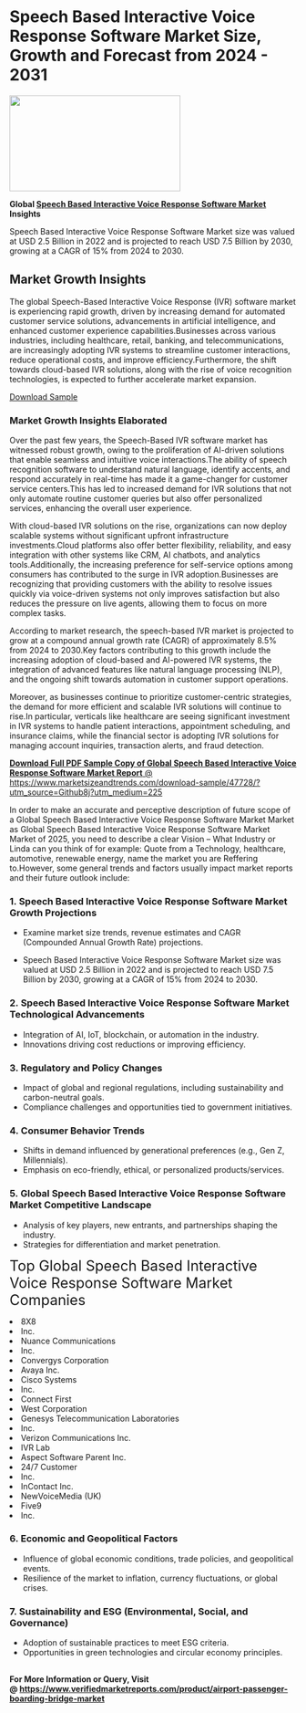 <H1>Speech Based Interactive Voice Response Software Market Size, Growth and Forecast from 2024 - 2031</H1><img class="aligncenter size-medium wp-image-584254" src="https://thirdeyenews.in/wp-content/uploads/2024/09/Global-Market-Research-300x168.jpeg" alt="" width="300" height="168" /><p><strong>Global&nbsp;<a href="https://www.marketsizeandtrends.com/download-sample/47728/?utm_source=Github8j?utm_medium=225">Speech Based Interactive Voice Response Software Market</a> Insights</strong></p><p>Speech Based Interactive Voice Response Software Market size was valued at USD 2.5 Billion in 2022 and is projected to reach USD 7.5 Billion by 2030, growing at a CAGR of 15% from 2024 to 2030.</p><p><!DOCTYPE html> <html lang="en"> <head> <meta charset="UTF-8"> <meta name="viewport" content="width=device-width, initial-scale=1.0"> <title>Market Growth Insights for Speech-Based IVR Software</title> </head> <body> <h2>Market Growth Insights</h2> <p>The global Speech-Based Interactive Voice Response (IVR) software market is experiencing rapid growth, driven by increasing demand for automated customer service solutions, advancements in artificial intelligence, and enhanced customer experience capabilities.Businesses across various industries, including healthcare, retail, banking, and telecommunications, are increasingly adopting IVR systems to streamline customer interactions, reduce operational costs, and improve efficiency.Furthermore, the shift towards cloud-based IVR solutions, along with the rise of voice recognition technologies, is expected to further accelerate market expansion.</p> <p><a href="#">Download Sample</a></p> <h3>Market Growth Insights Elaborated</h3> <p>Over the past few years, the Speech-Based IVR software market has witnessed robust growth, owing to the proliferation of AI-driven solutions that enable seamless and intuitive voice interactions.The ability of speech recognition software to understand natural language, identify accents, and respond accurately in real-time has made it a game-changer for customer service centers.This has led to increased demand for IVR solutions that not only automate routine customer queries but also offer personalized services, enhancing the overall user experience.</p> <p>With cloud-based IVR solutions on the rise, organizations can now deploy scalable systems without significant upfront infrastructure investments.Cloud platforms also offer better flexibility, reliability, and easy integration with other systems like CRM, AI chatbots, and analytics tools.Additionally, the increasing preference for self-service options among consumers has contributed to the surge in IVR adoption.Businesses are recognizing that providing customers with the ability to resolve issues quickly via voice-driven systems not only improves satisfaction but also reduces the pressure on live agents, allowing them to focus on more complex tasks.</p> <p>According to market research, the speech-based IVR market is projected to grow at a compound annual growth rate (CAGR) of approximately 8.5% from 2024 to 2030.Key factors contributing to this growth include the increasing adoption of cloud-based and AI-powered IVR systems, the integration of advanced features like natural language processing (NLP), and the ongoing shift towards automation in customer support operations.</p> <p>Moreover, as businesses continue to prioritize customer-centric strategies, the demand for more efficient and scalable IVR solutions will continue to rise.In particular, verticals like healthcare are seeing significant investment in IVR systems to handle patient interactions, appointment scheduling, and insurance claims, while the financial sector is adopting IVR solutions for managing account inquiries, transaction alerts, and fraud detection.</p> <p><a href="#"></p><p><span class=""><strong>Download Full PDF Sample Copy of Global Speech Based Interactive Voice Response Software Market Report</strong> @ <a href="https://www.marketsizeandtrends.com/download-sample/47728/?utm_source=Github8j?utm_medium=225" target="_blank">https://www.marketsizeandtrends.com/download-sample/47728/?utm_source=Github8j?utm_medium=225</a></span></p><p>In order to make an accurate and perceptive description of future scope of a Global&nbsp;Speech Based Interactive Voice Response Software Market Market as Global&nbsp;Speech Based Interactive Voice Response Software Market Market of 2025, you need to describe a clear Vision &ndash; What Industry or Linda can you think of for example: Quote from a Technology, healthcare, automotive, renewable energy, name the market you are Reffering to.However, some general trends and factors usually impact market reports and their future outlook include:</p><h3>1.&nbsp;<strong>Speech Based Interactive Voice Response Software Market Growth Projections</strong></h3><ul><li>Examine market size trends, revenue estimates and CAGR (Compounded Annual Growth Rate) projections.</li><li><p>Speech Based Interactive Voice Response Software Market size was valued at USD 2.5 Billion in 2022 and is projected to reach USD 7.5 Billion by 2030, growing at a CAGR of 15% from 2024 to 2030.</p></li></ul><h3>2.&nbsp;<strong>Speech Based Interactive Voice Response Software Market Technological Advancements</strong></h3><ul><li>Integration of AI, IoT, blockchain, or automation in the industry.</li><li>Innovations driving cost reductions or improving efficiency.</li></ul><h3>3.&nbsp;<strong>Regulatory and Policy Changes</strong></h3><ul><li>Impact of global and regional regulations, including sustainability and carbon-neutral goals.</li><li>Compliance challenges and opportunities tied to government initiatives.</li></ul><h3>4.&nbsp;<strong>Consumer Behavior Trends</strong></h3><ul><li>Shifts in demand influenced by generational preferences (e.g., Gen Z, Millennials).</li><li>Emphasis on eco-friendly, ethical, or personalized products/services.</li></ul><h3>5.&nbsp;<strong>Global Speech Based Interactive Voice Response Software Market Competitive Landscape</strong></h3><ul><li>Analysis of key players, new entrants, and partnerships shaping the industry.</li><li>Strategies for differentiation and market penetration.</li></ul><p data-pm-slice="1 1 []"><span style="color: inherit; font-family: inherit; font-size: 25px;">Top Global Speech Based Interactive Voice Response Software Market Companies</span></p><div class="" data-test-id=""><p><li>8X8</li><li> Inc.</li><li> Nuance Communications</li><li> Inc.</li><li> Convergys Corporation</li><li> Avaya Inc.</li><li> Cisco Systems</li><li> Inc.</li><li> Connect First</li><li> West Corporation</li><li> Genesys Telecommunication Laboratories</li><li> Inc.</li><li> Verizon Communications Inc.</li><li> IVR Lab</li><li> Aspect Software Parent Inc.</li><li> 24/7 Customer</li><li> Inc.</li><li> InContact Inc.</li><li> NewVoiceMedia (UK)</li><li> Five9</li><li> Inc.</li></p></div><h3>6.&nbsp;<strong>Economic and Geopolitical Factors</strong></h3><ul><li>Influence of global economic conditions, trade policies, and geopolitical events.</li><li>Resilience of the market to inflation, currency fluctuations, or global crises.</li></ul><h3>7.&nbsp;<strong>Sustainability and ESG (Environmental, Social, and Governance)</strong></h3><ul><li>Adoption of sustainable practices to meet ESG criteria.</li><li>Opportunities in green technologies and circular economy principles.</li></ul><h2><strong style="font-size: 14px;">For More Information or Query, Visit @&nbsp;</strong><a style="background-color: #ffffff; font-size: 14px;" href="https://www.marketsizeandtrends.com/report/speech-based-interactive-voice-response-software-market/" target="_blank">https://www.verifiedmarketreports.com/product/airport-passenger-boarding-bridge-market</a></h2>